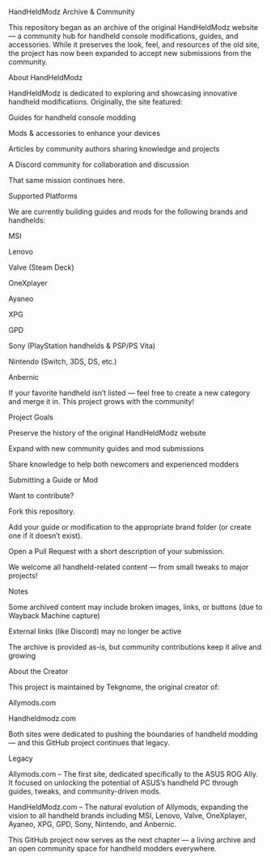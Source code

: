 HandHeldModz Archive & Community

This repository began as an archive of the original HandHeldModz website — a community hub for handheld console modifications, guides, and accessories.
While it preserves the look, feel, and resources of the old site, the project has now been expanded to accept new submissions from the community.

About HandHeldModz

HandHeldModz is dedicated to exploring and showcasing innovative handheld modifications.
Originally, the site featured:

Guides for handheld console modding

Mods & accessories to enhance your devices

Articles by community authors sharing knowledge and projects

A Discord community for collaboration and discussion

That same mission continues here.

Supported Platforms

We are currently building guides and mods for the following brands and handhelds:

MSI

Lenovo

Valve (Steam Deck)

OneXplayer

Ayaneo

XPG

GPD

Sony (PlayStation handhelds & PSP/PS Vita)

Nintendo (Switch, 3DS, DS, etc.)

Anbernic

If your favorite handheld isn’t listed — feel free to create a new category and merge it in. This project grows with the community!

Project Goals

Preserve the history of the original HandHeldModz website

Expand with new community guides and mod submissions

Share knowledge to help both newcomers and experienced modders

Submitting a Guide or Mod

Want to contribute?

Fork this repository.

Add your guide or modification to the appropriate brand folder (or create one if it doesn’t exist).

Open a Pull Request with a short description of your submission.

We welcome all handheld-related content — from small tweaks to major projects!

Notes

Some archived content may include broken images, links, or buttons (due to Wayback Machine capture)

External links (like Discord) may no longer be active

The archive is provided as-is, but community contributions keep it alive and growing

About the Creator

This project is maintained by Tekgnome, the original creator of:

Allymods.com

Handheldmodz.com

Both sites were dedicated to pushing the boundaries of handheld modding — and this GitHub project continues that legacy.

Legacy

Allymods.com – The first site, dedicated specifically to the ASUS ROG Ally. It focused on unlocking the potential of ASUS’s handheld PC through guides, tweaks, and community-driven mods.

HandHeldModz.com – The natural evolution of Allymods, expanding the vision to all handheld brands including MSI, Lenovo, Valve, OneXplayer, Ayaneo, XPG, GPD, Sony, Nintendo, and Anbernic.

This GitHub project now serves as the next chapter — a living archive and an open community space for handheld modders everywhere.
